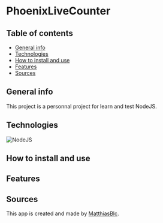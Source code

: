 # PhoenixLiveCounter

## Table of contents

- [General info](#general-info)
- [Technologies](#technologies)
- [How to install and use](#How-to-install-and-use)
- [Features](#features)
- [Sources](#sources)

## General info

This project is a personnal project for learn and test NodeJS.

## Technologies

![NodeJS](https://img.shields.io/badge/node.js-6DA55F?style=for-the-badge&logo=node.js&logoColor=white)

## How to install and use

## Features

## Sources

This app is created and made by [MatthiasBlc](https://github.com/MatthiasBlc).
